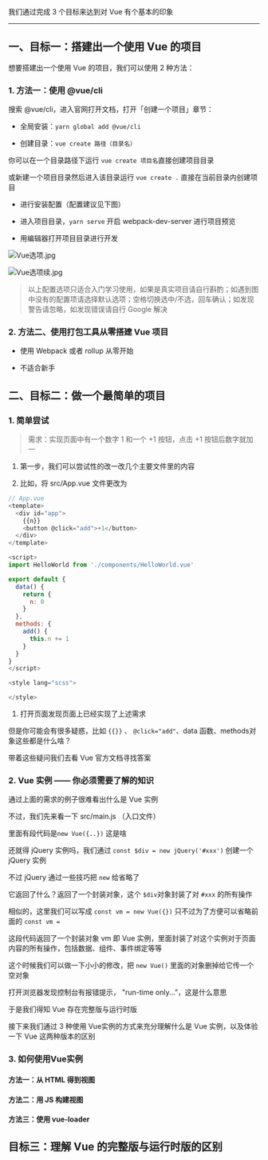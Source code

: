 我们通过完成 3 个目标来达到对 Vue 有个基本的印象

***

## 一、目标一：搭建出一个使用 Vue 的项目

想要搭建出一个使用 Vue 的项目，我们可以使用 2 种方法：

### 1. 方法一：使用 @vue/cli

搜索 @vue/cli，进入官网打开文档，打开「创建一个项目」章节：

- 全局安装：`yarn global add @vue/cli`

- 创建目录：`vue create 路径（目录名）`

你可以在一个目录路径下运行 `vue create 项目名`直接创建项目目录

或新建一个项目目录然后进入该目录运行 `vue create .` 直接在当前目录内创建项目

- 进行安装配置（配置建议见下图）

- 进入项目目录，`yarn serve` 开启 webpack-dev-server 进行项目预览

- 用编辑器打开项目目录进行开发

![Vue选项.jpg](https://i.loli.net/2021/03/08/W1PafdKF9jDM5Eg.jpg)

![Vue选项续.jpg](https://i.loli.net/2021/03/08/diouEyTvecHrFIW.jpg)

> 以上配置选项只适合入门学习使用，如果是真实项目请自行斟酌；如遇到图中没有的配置项请选择默认选项；空格切换选中/不选，回车确认；如发现警告请忽略，如发现错误请自行 Google 解决

### 2. 方法二、使用打包工具从零搭建 Vue 项目

- 使用 Webpack 或者 rollup 从零开始

- 不适合新手

## 二、目标二：做一个最简单的项目

### 1. 简单尝试

> 需求：实现页面中有一个数字 1 和一个 +1 按钮，点击 +1 按钮后数字就加一

1. 第一步，我们可以尝试性的改一改几个主要文件里的内容

2. 比如，将 src/App.vue 文件更改为

```JavaScript
// App.vue
<template>
  <div id="app">
    {{n}}
    <button @click="add">+1</button>
  </div>
</template>

<script>
import HelloWorld from './components/HelloWorld.vue'

export default {
  data() {
    return {
      n: 0
    }
  },
  methods: {
    add() {
      this.n += 1
    }
  }
}
</script>

<style lang="scss">

</style>  
```

1. 打开页面发现页面上已经实现了上述需求

但是你可能会有很多疑惑，比如 `{{}}` 、 `@click="add"`、data 函数、methods对象这些都是什么啥？

带着这些疑问我们去看 Vue 官方文档寻找答案

### 2. Vue 实例 —— 你必须需要了解的知识

通过上面的需求的例子很难看出什么是 Vue 实例

不过，我们先来看一下 src/main.js （入口文件）

里面有段代码是`new Vue({..})` 这是啥

还就得 jQuery 实例吗，我们通过 `const $div = new jQuery('#xxx')` 创建一个 jQuery 实例

不过 jQuery 通过一些技巧把 `new` 给省略了

它返回了什么？返回了一个封装对象，这个 `$div`对象封装了对 `#xxx` 的所有操作

相似的，这里我们可以写成 `const vm = new Vue({})` 只不过为了方便可以省略前面的 `const vm = ` 

这段代码返回了一个封装对象 vm 即 Vue 实例，里面封装了对这个实例对于页面内容的所有操作，包括数据、组件、事件绑定等等

这个时候我们可以做一下小小的修改，把 `new Vue()` 里面的对象删掉给它传一个空对象

打开浏览器发现控制台有报错提示， "run-time only...”，这是什么意思

于是我们得知 Vue 存在完整版与运行时版

接下来我们通过 3 种使用 Vue实例的方式来充分理解什么是 Vue 实例，以及体验一下 Vue 这两种版本的区别

### 3. 如何使用Vue实例

#### 方法一：从 HTML 得到视图



#### 方法二：用 JS 构建视图

#### 方法三：使用 vue-loader

## 目标三：理解 Vue 的完整版与运行时版的区别